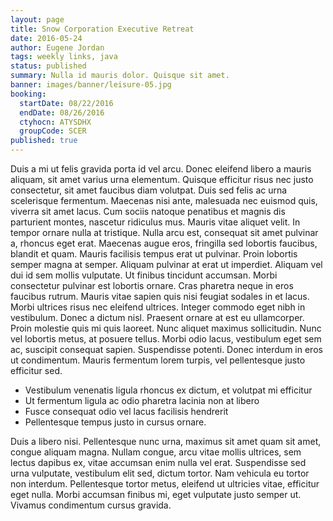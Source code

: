```yaml
---
layout: page
title: Snow Corporation Executive Retreat
date: 2016-05-24
author: Eugene Jordan
tags: weekly links, java
status: published
summary: Nulla id mauris dolor. Quisque sit amet.
banner: images/banner/leisure-05.jpg
booking:
  startDate: 08/22/2016
  endDate: 08/26/2016
  ctyhocn: ATYSDHX
  groupCode: SCER
published: true
---
```

Duis a mi ut felis gravida porta id vel arcu. Donec eleifend libero a mauris aliquam, sit amet varius urna elementum. Quisque efficitur risus nec justo consectetur, sit amet faucibus diam volutpat. Duis sed felis ac urna scelerisque fermentum. Maecenas nisi ante, malesuada nec euismod quis, viverra sit amet lacus. Cum sociis natoque penatibus et magnis dis parturient montes, nascetur ridiculus mus. Mauris vitae aliquet velit. In tempor ornare nulla at tristique. Nulla arcu est, consequat sit amet pulvinar a, rhoncus eget erat. Maecenas augue eros, fringilla sed lobortis faucibus, blandit et quam. Mauris facilisis tempus erat ut pulvinar. Proin lobortis semper magna at semper. Aliquam pulvinar at erat ut imperdiet.
Aliquam vel dui id sem mollis vulputate. Ut finibus tincidunt accumsan. Morbi consectetur pulvinar est lobortis ornare. Cras pharetra neque in eros faucibus rutrum. Mauris vitae sapien quis nisi feugiat sodales in et lacus. Morbi ultrices risus nec eleifend ultrices. Integer commodo eget nibh in vestibulum. Donec a dictum nisl. Praesent ornare at est eu ullamcorper. Proin molestie quis mi quis laoreet. Nunc aliquet maximus sollicitudin. Nunc vel lobortis metus, at posuere tellus. Morbi odio lacus, vestibulum eget sem ac, suscipit consequat sapien. Suspendisse potenti. Donec interdum in eros ut condimentum. Mauris fermentum lorem turpis, vel pellentesque justo efficitur sed.

* Vestibulum venenatis ligula rhoncus ex dictum, et volutpat mi efficitur
* Ut fermentum ligula ac odio pharetra lacinia non at libero
* Fusce consequat odio vel lacus facilisis hendrerit
* Pellentesque tempus justo in cursus ornare.

Duis a libero nisi. Pellentesque nunc urna, maximus sit amet quam sit amet, congue aliquam magna. Nullam congue, arcu vitae mollis ultrices, sem lectus dapibus ex, vitae accumsan enim nulla vel erat. Suspendisse sed urna vulputate, vestibulum elit sed, dictum tortor. Nam vehicula eu tortor non interdum. Pellentesque tortor metus, eleifend ut ultricies vitae, efficitur eget nulla. Morbi accumsan finibus mi, eget vulputate justo semper ut. Vivamus condimentum cursus gravida.
